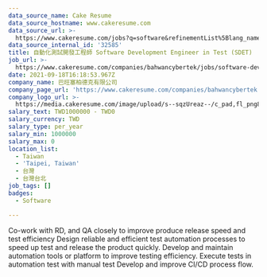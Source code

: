 ```yaml
---
data_source_name: Cake Resume
data_source_hostname: www.cakeresume.com
data_source_url: >-
  https://www.cakeresume.com/jobs?q=software&refinementList%5Blang_name%5D%5B0%5D=English&refinementList%5Bsalary_type%5D=per_year&range%5Bsalary_range%5D%5Bmin%5D=1000000&page=2
data_source_internal_id: '32585'
title: 自動化測試開發工程師 Software Development Engineer in Test (SDET)
job_url: >-
  https://www.cakeresume.com/companies/bahwancybertek/jobs/software-development-engineer-in-test
date: 2021-09-18T16:18:53.967Z
company_name: 巴旺塞柏德克有限公司
company_page_url: 'https://www.cakeresume.com/companies/bahwancybertek'
company_logo_url: >-
  https://media.cakeresume.com/image/upload/s--sqzUreaz--/c_pad,fl_png8,h_200,w_200/v1545272608/xs0ciael2xfu755mpoxp.png
salary_text: TWD1000000 - TWD0
salary_currency: TWD
salary_type: per_year
salary_min: 1000000
salary_max: 0
location_list:
  - Taiwan
  - 'Taipei, Taiwan'
  - 台灣
  - 台灣台北
job_tags: []
badges:
  - Software

---
```


Co-work with RD, and QA closely to improve produce release speed and test efficiency Design reliable and efficient test automation processes to speed up test and release the product quickly. Develop and maintain automation tools or platform to improve testing efficiency. Execute tests in automation test with manual test Develop and improve CI/CD process flow.